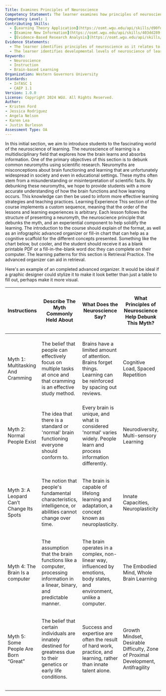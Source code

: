```yaml
---
Title: Examines Principles of Neuroscience
Competency Statement: The learner examines how principles of neuroscience are applied in instructional practices.
Competency Level: 1
Contributing Skills:
  - [Learning Theory Application](https://osmt.wgu.edu/api/skills/d90fdf60-44be-4673-87d2-ddecc3a86e33)
  - [Examine New Information](https://osmt.wgu.edu/api/skills/403dd289-a663-4615-8cbb-04ccbe1b3e66)
  - [Evidence-Based Research Analysis](https://osmt.wgu.edu/api/skills/88932687-27a8-4ae3-a177-f629374bf132)
Evidence Statements:
  - The learner identifies principles of neuroscience as it relates to learning.
  - The learner identifies developmental levels of neuroscience of learning  (includes brain mapping) as applied in instructional practices.
Keywords:
  - Neuroscience
  - Instruction
  - Brain-based Learning
Organization: Western Governors University
Standards:
  - InTASC 1
  - CAEP 1.1
Version: 1.0.0
License: Copyright 2024 WGU. All Rights Reserved.
Author:
- Kristen Ford
- Jessica Rodriguez
- Angela Nelson
- Karen Lea
- Justin Burleson
Assessment Type: OA
---
```

In this initial section, we aim to introduce students to the fascinating world of the neuroscience of learning. The neuroscience of learning is a multidisciplinary field that explores how the brain learns and absorbs information.
One of the primary objectives of this section is to debunk common neuromyths using scientific research. Neuromyths are misconceptions about brain functioning and learning that are unfortunately widespread in society and even in educational settings. These myths often stem from a misunderstanding or misinterpretation of scientific facts.
By debunking these neuromyths, we hope to provide students with a more accurate understanding of how the brain functions and how learning occurs. This knowledge can then be used to inform more effective learning strategies and teaching practices.
Learning Experience
This section of the course implements a custom sequence, meaning that the order of the lessons and learning experiences is arbitrary. Each lesson follows the structure of presenting a neuromyth, the neuroscience principle that debunks the myth, and an experiential component to help solidify the learning.
The introduction to the course should explain of the format, as well as an infographic advanced organizer or fill-in chart that can help as a cognitive scaffold for the different concepts presented. Something like the chart below, but cooler, and the student should receive it as a blank printable PDF or a fill-in-the-blank word doc they can complete on their computer.
The learning patterns for this section is Retrieval Practice. The advanced organizer can aid in retrieval.

Here's an example of an completed advanced organizer. It would be ideal if a graphic designer could stylize it to make it look better than just a table to fill out, perhaps make it more visual.

| Instructions                               | Describe The   Myth Commonly Held About                                                                                          | What Does the Neuroscience Say?                                                                                               | What   Principles of Neuroscience Help Debunk This Myth?                            | How Could These Principles of   The Neuroscience Change How You Teach?                                                                           |
|--------------------------------------------|----------------------------------------------------------------------------------------------------------------------------------|-------------------------------------------------------------------------------------------------------------------------------|-------------------------------------------------------------------------------------|--------------------------------------------------------------------------------------------------------------------------------------------------|
| Myth 1: Multitasking And   Cramming        | The belief that people can   effectively focus on multiple tasks at once and that cramming is an effective   study method.       | Brains have a limited amount of   attention. Brains forget things. Learning can be reinforced by spacing out   reviews.       | Cognitive Load, Spaced   Repetition                                                 | Emphasize focused, single task   learning and spaced repetition in teaching methods to enhance retention and   understanding.                    |
| Myth 2: Normal People Exist                | The idea that there is a   standard or 'normal' brain functioning everyone should conform to.                                    | Every brain is unique, and what   is considered 'normal' varies widely. People learn and process information   differently.   | Neurodiversity, Multi-sensory   Learning                                            | Recognize and cater to the   diverse learning needs and styles of students, using a variety of teaching   methods.                               |
| Myth 3: A Leopard Can’t Change   Its Spots | The notion that people's   fundamental characteristics, intelligence, or abilities cannot change over   time.                    | The brain is capable of lifelong   learning and adaptation, a concept known as neuroplasticity.                               | Innate Capacities,   Neuroplasticity                                                | Encourage a growth mindset,   focusing on the potential for change and development in students' abilities   and intelligence.                    |
| Myth 4: The Brain Is a computer            | The assumption that the brain   functions like a computer, processing information in a linear, binary, and   predictable manner. | The brain operates in a complex,   non-linear way, influenced by emotions, body states, and environment, unlike   a computer. | The Embodied Mind, Whole Brain   Learning                                           | Teach in a way that acknowledges   the holistic nature of learning, integrating emotional and experiential   elements.                           |
| Myth 5: Some People Are Born   “Great”     | The belief that certain   individuals are innately destined for greatness due to their genetics or   early life conditions.      | Success and expertise are often   the result of hard work, practice, and learning, rather than innate talent   alone.         | Growth Mindset, Desirable   Difficulty, Zone of Proximal Development, Antifragility | Foster a learning environment   that values effort, challenges, and resilience, encouraging students to   develop beyond their perceived limits. |